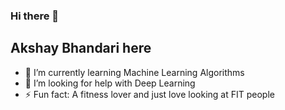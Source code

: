 ### Hi there 👋 
## Akshay Bhandari here

<!--
**BhandariAkshay/BhandariAkshay** is a ✨ _special_ ✨ repository because its `README.md` (this file) appears on your GitHub profile.

Here are some ideas to get you started:
-->

- 🌱 I’m currently learning Machine Learning Algorithms
- 🤔 I’m looking for help with Deep Learning
- ⚡ Fun fact: A fitness lover and just love looking at FIT people


